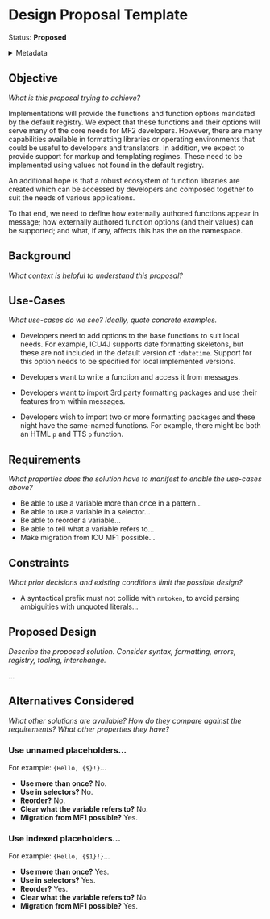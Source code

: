 # Design Proposal Template

Status: **Proposed**

<details>
	<summary>Metadata</summary>
	<dl>
		<dt>Contributors</dt>
		<dd>@aphillips</dd>
		<dt>First proposed</dt>
		<dd>2023-09-13</dd>
		<dt>Pull Request</dt>
		<dd>#475</dd>
	</dl>
</details>

## Objective

_What is this proposal trying to achieve?_

Implementations will provide the functions and function options
mandated by the default registry.
We expect that these functions and their options will serve many of the
core needs for MF2 developers.
However, there are many capabilities available in formatting libraries
or operating environments that could be useful to developers and translators.
In addition, we expect to provide support for markup and templating regimes.
These need to be implemented using values not found in the default registry.

An additional hope is that a robust ecosystem of function libraries are created
which can be accessed by developers and composed together to suit the needs
of various applications.

To that end, we need to define how externally authored functions
appear in message;
how externally authored function options (and their values)
can be supported;
and what, if any, affects this has the on the namespace.

## Background

_What context is helpful to understand this proposal?_

## Use-Cases

_What use-cases do we see? Ideally, quote concrete examples._

- Developers need to add options to the base functions to suit local needs.
  For example, ICU4J supports date formatting skeletons, but these are not
  included in the default version of `:datetime`.
  Support for this option needs to be specified for local implemented versions.

- Developers want to write a function and access it from messages.

- Developers want to import 3rd party formatting packages and use their
  features from within messages.

- Developers wish to import two or more formatting packages
  and these night have the same-named functions.
  For example, there might be both an HTML `p` and TTS `p`
  function.

## Requirements

_What properties does the solution have to manifest to enable the use-cases above?_

- Be able to use a variable more than once in a pattern...
- Be able to use a variable in a selector...
- Be able to reorder a variable...
- Be able to tell what a variable refers to...
- Make migration from ICU MF1 possible...

## Constraints

_What prior decisions and existing conditions limit the possible design?_

- A syntactical prefix must not collide with `nmtoken`, to avoid parsing ambiguities with unquoted literals...

## Proposed Design

_Describe the proposed solution. Consider syntax, formatting, errors, registry, tooling, interchange._

...

## Alternatives Considered

_What other solutions are available?_
_How do they compare against the requirements?_
_What other properties they have?_

### Use unnamed placeholders...

For example: `{Hello, {$}!}`...

- **Use more than once?** No.
- **Use in selectors?** No.
- **Reorder?** No.
- **Clear what the variable refers to?** No.
- **Migration from MF1 possible?** Yes.

### Use indexed placeholders...

For example: `{Hello, {$1}!}`...

- **Use more than once?** Yes.
- **Use in selectors?** Yes.
- **Reorder?** Yes.
- **Clear what the variable refers to?** No.
- **Migration from MF1 possible?** Yes.
